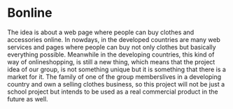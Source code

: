 Bonline
=======
The idea is about a web page where people can buy clothes and accessories online. In nowdays, in the developed countries are many web services and pages where people can buy not only clothes but basically everything possible. Meanwhile in the developing countries, this kind of way of onlineshopping, is still a new thing, which means that the project idea of our group, is not something unique but it is something that there is a market for it. The family of one of the group memberslives in a developing country and own a selling clothes business, so this project will not be just a school project but intends to be used as a real commercial product in the future as well.